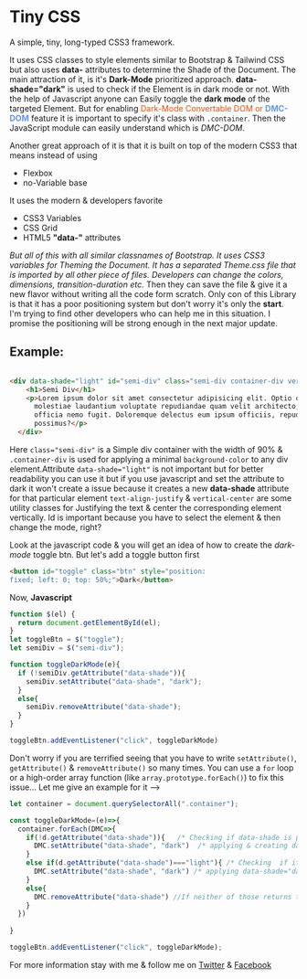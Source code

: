 # Tiny CSS

A simple, tiny, long-typed CSS3 framework.

It uses CSS classes to style elements similar to Bootstrap & Tailwind CSS but also uses **data-** attributes to determine the Shade of the Document. The main attraction of it, is it's **Dark-Mode** prioritized approach. **data-shade="dark"** is used to check if the Element is in dark mode or not. With the help of Javascript anyone can Easily toggle the **dark mode** of the targeted Element. But for enabling <span style="color: orangered">Dark-Mode Convertable DOM or <b style="color:cornflowerblue">DMC-DOM</b></span> feature it is important to specify it's class with `.container`. Then the JavaScript module can easily understand which is _DMC-DOM_.

Another great approach of it is that it is built on top of the modern CSS3 that means instead of using 

* Flexbox
* no-Variable base

It uses the modern & developers favorite

* CSS3 Variables
* CSS Grid
* HTML5 __"data-"__ attributes


_But all of this with all similar classnames of Bootstrap. It uses CSS3 variables for Theming the Document. It has a separated Theme.css file that is imported by all other piece of files. Developers can change the colors, dimensions, transition-duration etc._ Then they can save the file & give it a new flavor without writing all the code form scratch. Only con of this Library is that it has a poor positioning system but don't worry it's only the __start__.  I'm trying to find other developers who can help me  in this situation. I promise the positioning will be strong enough in the next major update. 


## Example:
```html

<div data-shade="light" id="semi-div" class="semi-div container-div vertical-center text-align-justify">
    <h1>Semi Div</h1>
    <p>Lorem ipsum dolor sit amet consectetur adipisicing elit. Optio qui facere eveniet, eligendi explicabo similique
      molestiae laudantium voluptate repudiandae quam velit architecto, nulla eos quae expedita totam aspernatur quia
      officia nemo fugit. Doloremque delectus eum ipsum officiis, repudiandae
      possimus?</p>
  </div>
```

Here `class="semi-div"` is a Simple div container with the width of 90% & `.container-div` is used for applying a minimal `background-color` to any div element.Attribute `data-shade="light"` is not important but for better readability you can use it but if you use javascript and set the attribute to dark it won't create a issue because it creates a new __data-shade__ attribute for that particular element `text-align-justify` & `vertical-center` are some utility classes for Justifying the text & center the corresponding element  vertically. Id is important because you have to select the element & then change the mode, right?

Look at the javascript code & you will get an idea of how to create the _dark-mode_ toggle btn. But  let's add a toggle button first

```html
<button id="toggle" class="btn" style="position: 
fixed; left: 0; top: 50%;">Dark</button>
```
Now, __Javascript__

```javascript
function $(el) {
  return document.getElementById(el);
}
let toggleBtn = $("toggle");
let semiDiv = $("semi-div");

function toggleDarkMode(e){
  if (!semiDiv.getAttribute("data-shade")){
    semiDiv.setAttribute("data-shade", "dark");
  }
  else{
    semiDiv.removeAttribute("data-shade");
  }
}

toggleBtn.addEventListener("click", toggleDarkMode)
```


Don't worry if you are terrified seeing that you have to write `setAttribute()`, `getAttribute()` & `removeAttribute()` so many times. You can use a `for` loop or a high-order array function (like `array.prototype.forEach()`) to fix this issue... Let me give an example for it  -->

```javascript
let container = document.querySelectorAll(".container");

const toggleDarkMode=(e)=>{
  container.forEach(DMC=>{
    if(!d.getAttribute("data-shade")){   /* Checking if data-shade is present or not*/
      DMC.setAttribute("data-shade", "dark")  /* applying & creating data-shade="dark" */
    }
    else if(d.getAttribute("data-shade")==="light"){ /* Checking  if it's default to "light" or not*/
      DMC.setAttribute("data-shade", "dark") /* applying data-shade="dark" */
    }
    else{
      DMC.removeAttribute("data-shade") //If neither of those returns true we Remove the attribute
    }
  })
  
}

toggleBtn.addEventListener("click", toggleDarkMode);
```



For more information stay with me & follow me on <a href="https://twitter.com/@krtirtho" target="_blank">Twitter</a> & <a href="https://facebook.com/krtirtho" target="_blank">Facebook</a>
